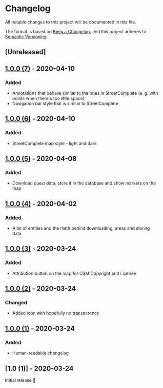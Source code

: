# Changelog
All notable changes to this project will be documented in this file.

The format is based on [Keep a Changelog](https://keepachangelog.com/en/1.0.0/),
and this project adheres to [Semantic Versioning](https://semver.org/spec/v2.0.0.html).

## [Unreleased]

## [1.0.0 (7)] - 2020-04-10

### Added
- Annotations that behave similar to the ones in StreetComplete (e. g. with  points when there's too little space)
- Navigation bar style that is similar to StreetComplete

## [1.0.0 (6)] - 2020-04-10

### Added
- StreetComplete map style - light and dark

## [1.0.0 (5)] - 2020-04-08

### Added
- Download quest data, store it in the database and show markers on the map

## [1.0.0 (4)] - 2020-04-02

### Added
- A lot of entities and the math behind downloading, areas and storing data

## [1.0.0 (3)] - 2020-03-24

### Added
- Attribution button on the map for OSM Copyright and License

## [1.0.0 (2)] - 2020-03-24

### Changed
- Added icon with hopefully no transparency

## [1.0.0 (1)] - 2020-03-24

### Added
- Human-readable changelog

## [1.0 (1)] - 2020-03-24

Initial release 🎉

[1.0.0 (1)]: https://github.com/wtimme/OSM-Surveyor/compare/builds/beta/1.0-1...builds/beta/1.0.0-1
[1.0.0 (2)]: https://github.com/wtimme/OSM-Surveyor/compare/builds/beta/1.0.0-1...builds/beta/1.0.0-2
[1.0.0 (3)]: https://github.com/wtimme/OSM-Surveyor/compare/builds/beta/1.0.0-2...builds/beta/1.0.0-3
[1.0.0 (4)]: https://github.com/wtimme/OSM-Surveyor/compare/builds/beta/1.0.0-3...builds/beta/1.0.0-4
[1.0.0 (5)]: https://github.com/wtimme/OSM-Surveyor/compare/builds/beta/1.0.0-4...builds/beta/1.0.0-5
[1.0.0 (6)]: https://github.com/wtimme/OSM-Surveyor/compare/builds/beta/1.0.0-5...builds/beta/1.0.0-6
[1.0.0 (7)]: https://github.com/wtimme/OSM-Surveyor/compare/builds/beta/1.0.0-6...builds/beta/1.0.0-7

